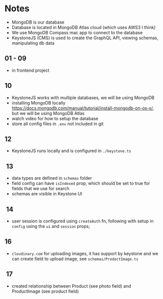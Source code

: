 # Notes

- MongoDB is our database
- Database is located in MongoDB Atlas cloud (which uses AWS3 I think)
- We use MongoDB Compass mac app to connect to the database
- KeystoneJS (CMS) is used to create the GraphQL API, viewing schemas, manipulating db data

## 01 - 09

- in frontend project

## 10

- KeystoneJS works with multiple databases, we will be using MongoDB
- installing MongoDB locally <https://docs.mongodb.com/manual/tutorial/install-mongodb-on-os-x/>, but we will be using MongoDB Atlas
- watch video for how to setup the database
- store all config files in `.env` not included in git

## 12

- KeystoneJS runs locally and is configured in `./keystone.ts`

##  13

- data types are defined in `schemas` folder
- field config can have `isIndexed` prop, which should be set to true for fields that we use for search
- schemas are visible in Keystone UI

##  14

- user session is configured using `createAuth` fn, following with setup in `config` using the `ui` and `session` props;

## 16

- `cloudinary.com` for uploading images, it has support by keystone and we can create field to upload image, see `schemas/ProductImage.ts`

##  17

- created relationship between Product (see photo field) and ProductImage (see product field)
